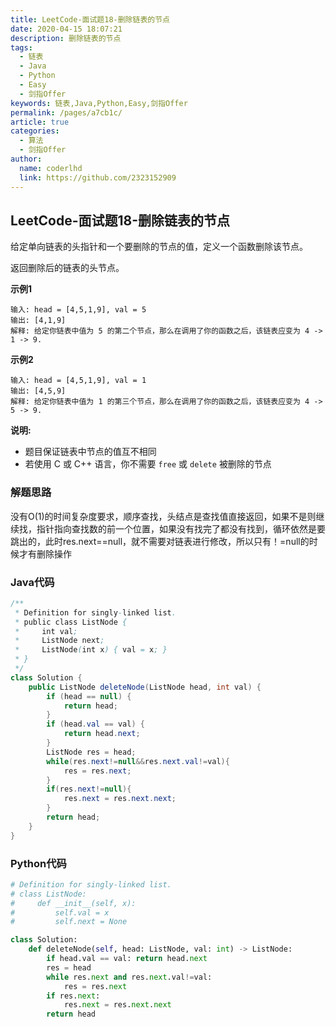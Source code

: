 ```yaml
---
title: LeetCode-面试题18-删除链表的节点
date: 2020-04-15 18:07:21
description: 删除链表的节点
tags: 
  - 链表
  - Java
  - Python
  - Easy
  - 剑指Offer
keywords: 链表,Java,Python,Easy,剑指Offer
permalink: /pages/a7cb1c/
article: true
categories: 
  - 算法
  - 剑指Offer
author: 
  name: coderlhd
  link: https://github.com/2323152909
---
```


## LeetCode-面试题18-删除链表的节点

给定单向链表的头指针和一个要删除的节点的值，定义一个函数删除该节点。

返回删除后的链表的头节点。

 <!--more-->

**示例1**

```
输入: head = [4,5,1,9], val = 5
输出: [4,1,9]
解释: 给定你链表中值为 5 的第二个节点，那么在调用了你的函数之后，该链表应变为 4 -> 1 -> 9.
```

**示例2**

```
输入: head = [4,5,1,9], val = 1
输出: [4,5,9]
解释: 给定你链表中值为 1 的第三个节点，那么在调用了你的函数之后，该链表应变为 4 -> 5 -> 9.
```

**说明:**

- 题目保证链表中节点的值互不相同
- 若使用 C 或 C++ 语言，你不需要 `free` 或 `delete` 被删除的节点

### 解题思路

没有O(1)的时间复杂度要求，顺序查找，头结点是查找值直接返回，如果不是则继续找，指针指向查找数的前一个位置，如果没有找完了都没有找到，循环依然是要跳出的，此时res.next==null，就不需要对链表进行修改，所以只有！=null的时候才有删除操作

### Java代码

```java
/**
 * Definition for singly-linked list.
 * public class ListNode {
 *     int val;
 *     ListNode next;
 *     ListNode(int x) { val = x; }
 * }
 */
class Solution {
    public ListNode deleteNode(ListNode head, int val) {
        if (head == null) {
            return head;
        }
        if (head.val == val) {
            return head.next;
        }
        ListNode res = head;
        while(res.next!=null&&res.next.val!=val){
            res = res.next;
        }
        if(res.next!=null){
            res.next = res.next.next;
        }
        return head;
    }
}
```

### Python代码

```python
# Definition for singly-linked list.
# class ListNode:
#     def __init__(self, x):
#         self.val = x
#         self.next = None

class Solution:
    def deleteNode(self, head: ListNode, val: int) -> ListNode:
        if head.val == val: return head.next
        res = head
        while res.next and res.next.val!=val:
            res = res.next
        if res.next:
            res.next = res.next.next
        return head
```

